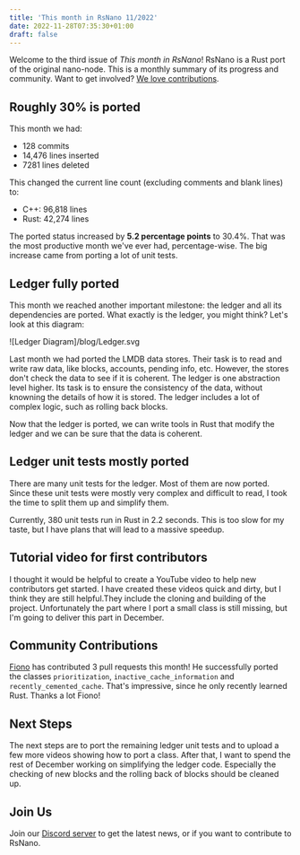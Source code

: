 ```yaml
---
title: 'This month in RsNano 11/2022'
date: 2022-11-28T07:35:30+01:00
draft: false
---
```


Welcome to the third issue of _This month in RsNano_! RsNano is a Rust port of the original nano-node. This is a monthly
summary of its progress and community. Want to get involved? [We love contributions](https://rsnano.com/#community).

## Roughly 30% is ported

This month we had:

- 128 commits
- 14,476 lines inserted
- 7281 lines deleted

This changed the current line count (excluding comments and blank lines) to:

- C++: 96,818 lines
- Rust: 42,274 lines

The ported status increased by **5.2 percentage points** to 30.4%. That was the most productive month we've ever had, percentage-wise. The big increase came from porting a lot of unit tests.

## Ledger fully ported

This month we reached another important milestone: the ledger and all its dependencies are ported. What exactly is the ledger, you might think? Let's look at this diagram:

![Ledger Diagram]/blog/Ledger.svg

Last month we had ported the LMDB data stores. Their task is to read and write raw data, like blocks, accounts, pending info, etc. However, the stores don't check the data to see if it is coherent. The ledger is one abstraction level higher. Its task is to ensure the consistency of the data, without knowning the details of how it is stored. The ledger includes a lot of complex logic, such as rolling back blocks.

Now that the ledger is ported, we can write tools in Rust that modify the ledger and we can be sure that the data is coherent.

## Ledger unit tests mostly ported

There are many unit tests for the ledger. Most of them are now ported. Since these unit tests were mostly very complex and difficult to read, I took the time to split them up and simplify them.

Currently, 380 unit tests run in Rust in 2.2 seconds. This is too slow for my taste, but I have plans that will lead to a massive speedup.

## Tutorial video for first contributors

I thought it would be helpful to create a YouTube video to help new contributors get started. I have created these
videos quick and dirty, but I think they are still helpful.They include the cloning and building of the project. Unfortunately the part where I port a small class is still missing, but I'm going to deliver this part in December.

## Community Contributions

[Fiono](https://github.com/Fiono11) has contributed 3 pull requests this month! He successfully ported the classes `prioritization`,
`inactive_cache_information` and `recently_cemented_cache`. That's impressive, since he only recently learned Rust.
Thanks a lot Fiono!

## Next Steps

The next steps are to port the remaining ledger unit tests and to upload a few more videos showing how to port a class. After that, I want to spend the rest of December working on simplifying the ledger code. Especially the checking of new blocks and the rolling back of blocks should be cleaned up.

## Join Us

Join our [Discord server](https://discord.gg/kBwvAyxEWE) to get the latest news, or if you want to contribute to RsNano.
